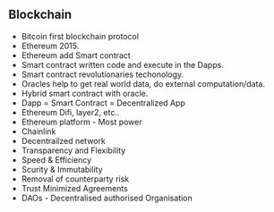 ## Blockchain
- Bitcoin first blockchain protocol
- Ethereum 2015.
- Ethereum add Smart contract
- Smart contract written code and execute in the Dapps.
- Smart contract revolutionaries techonology.
- Oracles help to get real world data, do external computation/data.
- Hybrid smart contract with oracle.  
- Dapp = Smart Contract = Decentralized App
- Ethereum Difi, layer2, etc..
- Ethereum platform - Most power
- Chainlink
- Decentrailzed network  
- Transparency and Flexibility
- Speed & Efficiency
- Scurity & Immutability
- Removal of counterparty risk
- Trust Minimized Agreements
-  DAOs - Decentralised authorised Organisation
  
